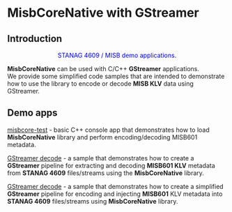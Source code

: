
# MisbCoreNative with GStreamer

## Introduction


<div align="center">
	<font color="blue">STANAG 4609 / MISB demo applications.</font>
</div>

**MisbCoreNative** can be used with C/C++ **GStreamer** applications.  
We provide some simplified code samples that are intended to demonstrate how to use the library to encode or decode **MISB KLV** data using GStreamer. 

## Demo apps

[misbcore-test](VisualStudio/vs-demo-apps.md) - basic C++ console app that demonstrates how to load **MisbCoreNative** library and perform encoding/decoding MISB601 metadata.


[GStreamer decode](./DemoApps/gst-klv-decode-pipeline.md) - a sample that demonstrates how to create a **GStreamer** pipeline for extracting and decoding **MISB601 KLV** metadata from **STANAG 4609** files/streams using the **MisbCoreNative** library.  

[GStreamer decode](./DemoApps/gst-klv-encode-pipeline.md) - a sample that demonstrates how to create a simplified **GStreamer** pipeline for encoding and injecting **MISB601** KLV metadata into **STANAG 4609** files/streams using **MisbCoreNative** library.  